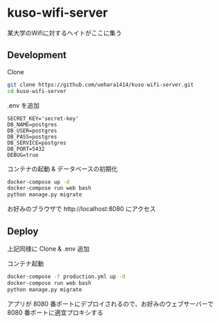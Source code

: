 # kuso-wifi-server
某大学のWifiに対するヘイトがここに集う

## Development

Clone
```sh
git clone https://github.com/uehara1414/kuso-wifi-server.git
cd kuso-wifi-server
```

.env を追加
```
SECRET_KEY='secret-key'
DB_NAME=postgres
DB_USER=postgres
DB_PASS=postgres
DB_SERVICE=postgres
DB_PORT=5432
DEBUG=true
```

コンテナの起動 & データベースの初期化
```sh
docker-compose up -d
docker-compose run web bash
python manage.py migrate
```

お好みのブラウザで http://localhost:8080 にアクセス


## Deploy

上記同様に Clone & .env 追加

コンテナ起動
```sh
docker-compose -f production.yml up -d
docker-compose run web bash
python manage.py migrate
```

アプリが 8080 番ポートにデプロイされるので、お好みのウェブサーバーで 8080 番ポートに適宜プロキシする
